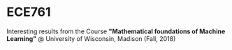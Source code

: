 # ECE761
Interesting results from the Course __"Mathematical foundations of Machine Learning"__ @ University of Wisconsin, Madison (Fall, 2018) 
